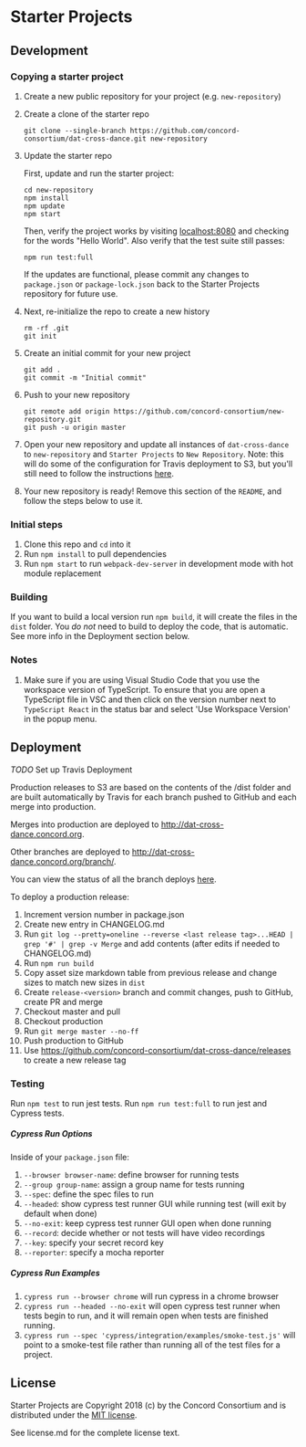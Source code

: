 # Starter Projects

## Development

### Copying a starter project

1. Create a new public repository for your project (e.g. `new-repository`)
2. Create a clone of the starter repo
    ```
    git clone --single-branch https://github.com/concord-consortium/dat-cross-dance.git new-repository
    ```
3. Update the starter repo

    First, update and run the starter project:
    ```
    cd new-repository
    npm install
    npm update
    npm start
    ```
    Then, verify the project works by visiting [localhost:8080](http://localhost:8080) and checking for the words "Hello World".
    Also verify that the test suite still passes:
    ```
    npm run test:full
    ```
    If the updates are functional, please commit any changes to `package.json` or `package-lock.json` back to the
    Starter Projects repository for future use.

4. Next, re-initialize the repo to create a new history
    ```
    rm -rf .git
    git init
    ```
5. Create an initial commit for your new project
    ```
    git add .
    git commit -m "Initial commit"
    ```
6. Push to your new repository
    ```
    git remote add origin https://github.com/concord-consortium/new-repository.git
    git push -u origin master
    ```
7. Open your new repository and update all instances of `dat-cross-dance` to `new-repository` and `Starter Projects` to `New Repository`.
   Note: this will do some of the configuration for Travis deployment to S3, but you'll still need to follow
   the instructions [here](https://docs.google.com/document/d/e/2PACX-1vTpYjbGmUMxk_FswUmapK_RzVyEtm1WdnFcNByp9mqwHnp0nR_EzRUOiubuUCsGwzQgOnut_UiabYOM/pub).
8. Your new repository is ready! Remove this section of the `README`, and follow the steps below to use it.

### Initial steps

1. Clone this repo and `cd` into it
2. Run `npm install` to pull dependencies
3. Run `npm start` to run `webpack-dev-server` in development mode with hot module replacement

### Building

If you want to build a local version run `npm build`, it will create the files in the `dist` folder.
You *do not* need to build to deploy the code, that is automatic.  See more info in the Deployment section below.

### Notes

1. Make sure if you are using Visual Studio Code that you use the workspace version of TypeScript.
   To ensure that you are open a TypeScript file in VSC and then click on the version number next to
   `TypeScript React` in the status bar and select 'Use Workspace Version' in the popup menu.

## Deployment

*TODO* Set up Travis Deployment

Production releases to S3 are based on the contents of the /dist folder and are built automatically by Travis
for each branch pushed to GitHub and each merge into production.

Merges into production are deployed to http://dat-cross-dance.concord.org.

Other branches are deployed to http://dat-cross-dance.concord.org/branch/<name>.

You can view the status of all the branch deploys [here](https://travis-ci.org/concord-consortium/dat-cross-dance/branches).

To deploy a production release:

1. Increment version number in package.json
2. Create new entry in CHANGELOG.md
3. Run `git log --pretty=oneline --reverse <last release tag>...HEAD | grep '#' | grep -v Merge` and add contents (after edits if needed to CHANGELOG.md)
4. Run `npm run build`
5. Copy asset size markdown table from previous release and change sizes to match new sizes in `dist`
6. Create `release-<version>` branch and commit changes, push to GitHub, create PR and merge
7. Checkout master and pull
8. Checkout production
9. Run `git merge master --no-ff`
10. Push production to GitHub
11. Use https://github.com/concord-consortium/dat-cross-dance/releases to create a new release tag

### Testing

Run `npm test` to run jest tests. Run `npm run test:full` to run jest and Cypress tests.

##### Cypress Run Options

Inside of your `package.json` file:
1. `--browser browser-name`: define browser for running tests
2. `--group group-name`: assign a group name for tests running
3. `--spec`: define the spec files to run
4. `--headed`: show cypress test runner GUI while running test (will exit by default when done)
5. `--no-exit`: keep cypress test runner GUI open when done running
6. `--record`: decide whether or not tests will have video recordings
7. `--key`: specify your secret record key
8. `--reporter`: specify a mocha reporter

##### Cypress Run Examples

1. `cypress run --browser chrome` will run cypress in a chrome browser
2. `cypress run --headed --no-exit` will open cypress test runner when tests begin to run, and it will remain open when tests are finished running.
3. `cypress run --spec 'cypress/integration/examples/smoke-test.js'` will point to a smoke-test file rather than running all of the test files for a project.

## License

Starter Projects are Copyright 2018 (c) by the Concord Consortium and is distributed under the [MIT license](http://www.opensource.org/licenses/MIT).

See license.md for the complete license text.
